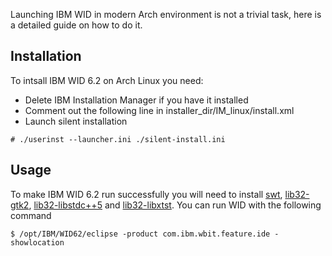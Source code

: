 Launching IBM WID in modern Arch environment is not a trivial task, here is a detailed guide on how to do it.

## Installation

To intsall IBM WID 6.2 on Arch Linux you need:

*   Delete IBM Installation Manager if you have it installed
*   Comment out the following line in installer_dir/IM_linux/install.xml
*   Launch silent installation

```
# ./userinst --launcher.ini ./silent-install.ini

```

## Usage

To make IBM WID 6.2 run successfully you will need to install [swt](https://www.archlinux.org/packages/?name=swt), [lib32-gtk2](https://www.archlinux.org/packages/?name=lib32-gtk2), [lib32-libstdc++5](https://www.archlinux.org/packages/?name=lib32-libstdc%2B%2B5) and [lib32-libxtst](https://www.archlinux.org/packages/?name=lib32-libxtst). You can run WID with the following command

```
$ /opt/IBM/WID62/eclipse -product com.ibm.wbit.feature.ide -showlocation

```